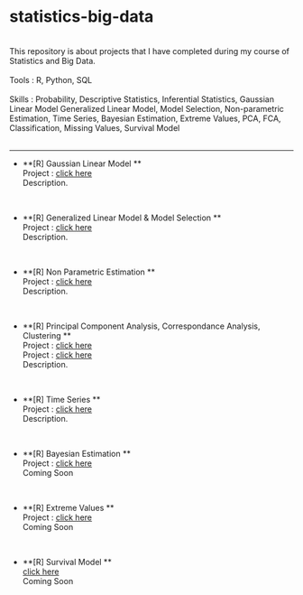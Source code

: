 # statistics-big-data

<br/>
This repository is about projects that I have completed during my course of Statistics and Big Data. <br/><br/>
Tools : R, Python, SQL <br/><br/>
Skills : 
Probability, Descriptive Statistics, Inferential Statistics, Gaussian Linear Model
Generalized Linear Model, Model Selection, Non-parametric Estimation, Time Series, Bayesian Estimation, Extreme Values, PCA, FCA, Classification, Missing Values, Survival Model <br/>
<br/>

----------

- **[R] Gaussian Linear Model **<br/>
Project : [click here](https://github.com/haejiyun/statistics-big-data/blob/main/Gaussian%20Linear%20Model/modele_lineaire_gaussien_haeji_yun.pdf)<br/>
Description.
<br/>

- **[R] Generalized Linear Model & Model Selection **<br/>
Project : [click here](https://github.com/haejiyun/statistics-big-data/blob/main/Generalized%20Linear%20Model/MLG_haeji_yun.pdf)<br/>
Description.
<br/>

- **[R] Non Parametric Estimation **<br/>
Project : [click here](https://github.com/haejiyun/statistics-big-data/blob/main/Non%20Parametric%20Estimation/Estimation_non_parametrique.pdf)<br/>
Description.
<br/>

- **[R] Principal Component Analysis, Correspondance Analysis, Clustering **<br/>
Project : [click here](https://github.com/haejiyun/statistics-big-data/blob/main/Scoring/ACP_haeji_yun.pdf)<br/>
Project : [click here](https://github.com/haejiyun/statistics-big-data/blob/main/Scoring/AFC_Classification_haeji_yun.pdf)<br/>
Description.
<br/>

- **[R] Time Series **<br/>
Project : [click here](https://github.com/haejiyun/statistics-big-data/blob/main/Time%20Series/time_series_haeji_yun.pdf)<br/>
Description.
<br/>

- **[R] Bayesian Estimation **<br/>
Project : [click here]()<br/>
Coming Soon
<br/>

- **[R] Extreme Values **<br/>
Project : [click here]()<br/>
Coming Soon
<br/>

- **[R] Survival Model **<br/>
[click here]()<br/>
Coming Soon
<br/>
